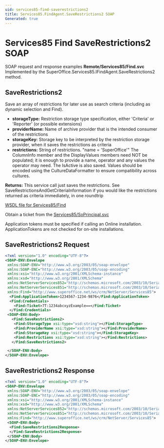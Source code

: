 ```yaml
---
uid: services85-find-saverestrictions2
title: Services85.FindAgent.SaveRestrictions2 SOAP
Generated: true
---
```


# Services85 Find SaveRestrictions2 SOAP

SOAP request and response examples **Remote/Services85/Find.svc**
Implemented by the <see cref="M:SuperOffice.Services85.IFindAgent.SaveRestrictions2">SuperOffice.Services85.IFindAgent.SaveRestrictions2</see> method.

## SaveRestrictions2

Save an array of restrictions for later use as search criteria (including as dynamic selection and Find).

* **storageType:** Restriction storage type specification, either 'Criteria' or 'Reporter' (or possible extensions)
* **providerName:** Name of archive provider that is the intended consumer of the restrictions
* **storageKey:** Storage key to be interpreted by the restriction storage provider, when it saves the restrictions as criteria
* **restrictions:** String of restrictions. "name = 'SuperOffice'" The ColumnInfo member and the DisplayValues members need NOT be populated; it is enough to provide a name, operator and any values the operator may need. The IsActive is also saved. Values should be encoded using the CultureDataFormatter to ensure compatibility across cultures.

**Returns:** This service call just saves the restrictions. See SaveRestrictionsAndGetCriteriaInformation if you would like the restrictions returned as criteria immediately, in one roundtrip


[WSDL file for Services85/Find](../Services85-Find.md)

Obtain a ticket from the [Services85/SoPrincipal.svc](../SoPrincipal/SoPrincipal.md)

Application tokens must be specified if calling an Online installation. ApplicationTokens are not checked for on-site installations.

## SaveRestrictions2 Request

```xml
<?xml version="1.0" encoding="UTF-8"?>
<SOAP-ENV:Envelope
 xmlns:SOAP-ENV="http://www.w3.org/2003/05/soap-envelope"
 xmlns:SOAP-ENC="http://www.w3.org/2003/05/soap-encoding"
 xmlns:xsi="http://www.w3.org/2001/XMLSchema-instance"
 xmlns:xsd="http://www.w3.org/2001/XMLSchema"
 xmlns:NetServerServices852="http://schemas.microsoft.com/2003/10/Serialization/Arrays"
 xmlns:NetServerServices851="http://schemas.microsoft.com/2003/10/Serialization/"
 xmlns:Find="http://www.superoffice.net/ws/crm/NetServer/Services85">
  <Find:ApplicationToken>1234567-1234-9876</Find:ApplicationToken>
  <Find:Credentials>
    <Find:Ticket>7T:1234abcxyzExample==</Find:Ticket>
  </Find:Credentials>
 <SOAP-ENV:Body>
   <Find:SaveRestrictions2>
    <Find:StorageType xsi:type="xsd:string"></Find:StorageType>
    <Find:ProviderName xsi:type="xsd:string"></Find:ProviderName>
    <Find:StorageKey xsi:type="xsd:string"></Find:StorageKey>
    <Find:Restrictions xsi:type="xsd:string"></Find:Restrictions>
   </Find:SaveRestrictions2>

 </SOAP-ENV:Body>
</SOAP-ENV:Envelope>

```


## SaveRestrictions2 Response

```xml
<?xml version="1.0" encoding="UTF-8"?>
<SOAP-ENV:Envelope
 xmlns:SOAP-ENV="http://www.w3.org/2003/05/soap-envelope"
 xmlns:SOAP-ENC="http://www.w3.org/2003/05/soap-encoding"
 xmlns:xsi="http://www.w3.org/2001/XMLSchema-instance"
 xmlns:xsd="http://www.w3.org/2001/XMLSchema"
 xmlns:NetServerServices852="http://schemas.microsoft.com/2003/10/Serialization/Arrays"
 xmlns:NetServerServices851="http://schemas.microsoft.com/2003/10/Serialization/"
 xmlns:Find="http://www.superoffice.net/ws/crm/NetServer/Services85">
 <SOAP-ENV:Body>
  <Find:SaveRestrictions2Response>
  </Find:SaveRestrictions2Response>
 </SOAP-ENV:Body>
</SOAP-ENV:Envelope>

```

